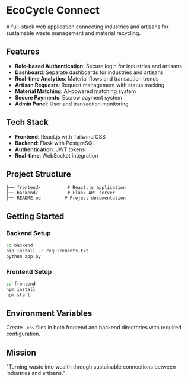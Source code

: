 # EcoCycle Connect

A full-stack web application connecting industries and artisans for sustainable waste management and material recycling.

## Features

- **Role-based Authentication**: Secure login for industries and artisans
- **Dashboard**: Separate dashboards for industries and artisans
- **Real-time Analytics**: Material flows and transaction trends
- **Artisan Requests**: Request management with status tracking
- **Material Matching**: AI-powered matching system
- **Secure Payments**: Escrow payment system
- **Admin Panel**: User and transaction monitoring

## Tech Stack

- **Frontend**: React.js with Tailwind CSS
- **Backend**: Flask with PostgreSQL
- **Authentication**: JWT tokens
- **Real-time**: WebSocket integration

## Project Structure

```
├── frontend/          # React.js application
├── backend/           # Flask API server
├── README.md         # Project documentation
```

## Getting Started

### Backend Setup
```bash
cd backend
pip install -r requirements.txt
python app.py
```

### Frontend Setup
```bash
cd frontend
npm install
npm start
```

## Environment Variables

Create `.env` files in both frontend and backend directories with required configuration.

## Mission

"Turning waste into wealth through sustainable connections between industries and artisans."